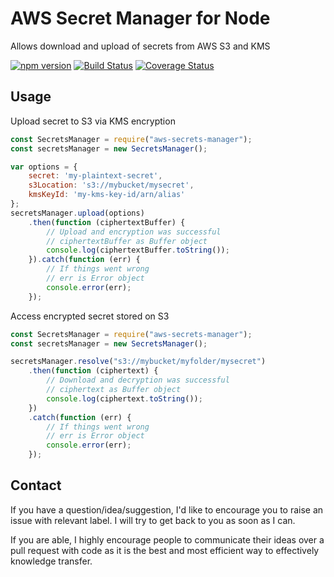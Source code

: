 # AWS Secret Manager for Node

Allows download and upload of secrets from AWS S3 and KMS

[![npm version](https://badge.fury.io/js/aws-secrets-manager.svg)](https://badge.fury.io/js/aws-secrets-manager) [![Build Status](https://travis-ci.org/manthanhd/node-aws-secrets.svg?branch=master)](https://travis-ci.org/manthanhd/node-aws-secrets) [![Coverage Status](https://coveralls.io/repos/github/manthanhd/node-aws-secrets/badge.svg?branch=master)](https://coveralls.io/github/manthanhd/node-aws-secrets?branch=master)

## Usage

Upload secret to S3 via KMS encryption

```javascript
const SecretsManager = require("aws-secrets-manager");
const secretsManager = new SecretsManager();

var options = {
    secret: 'my-plaintext-secret',
    s3Location: 's3://mybucket/mysecret',
    kmsKeyId: 'my-kms-key-id/arn/alias'
};
secretsManager.upload(options)
    .then(function (ciphertextBuffer) {
        // Upload and encryption was successful
        // ciphertextBuffer as Buffer object
        console.log(ciphertextBuffer.toString());
    }).catch(function (err) {
        // If things went wrong
        // err is Error object
        console.error(err);
    });
```

Access encrypted secret stored on S3

```javascript
const SecretsManager = require("aws-secrets-manager");
const secretsManager = new SecretsManager();

secretsManager.resolve("s3://mybucket/myfolder/mysecret")
    .then(function (ciphertext) {
        // Download and decryption was successful
        // ciphertext as Buffer object
        console.log(ciphertext.toString());
    })
    .catch(function (err) {
        // If things went wrong
        // err is Error object
        console.error(err);
    });
```

## Contact

If you have a question/idea/suggestion, I'd like to encourage you to raise an issue with relevant label. I will try to get back to you as soon as I can.

If you are able, I highly encourage people to communicate their ideas over a pull request with code as it is the best and most efficient way to effectively knowledge transfer. 